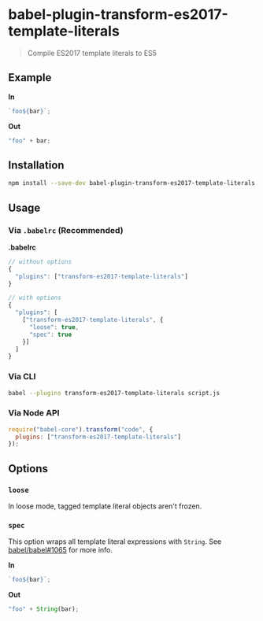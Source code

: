 # babel-plugin-transform-es2017-template-literals

> Compile ES2017 template literals to ES5

## Example

**In**

```javascript
`foo${bar}`;
```

**Out**

```javascript
"foo" + bar;
```

## Installation

```sh
npm install --save-dev babel-plugin-transform-es2017-template-literals
```

## Usage

### Via `.babelrc` (Recommended)

**.babelrc**

```js
// without options
{
  "plugins": ["transform-es2017-template-literals"]
}

// with options
{
  "plugins": [
    ["transform-es2017-template-literals", {
      "loose": true,
      "spec": true
    }]
  ]
}
```

### Via CLI

```sh
babel --plugins transform-es2017-template-literals script.js
```

### Via Node API

```javascript
require("babel-core").transform("code", {
  plugins: ["transform-es2017-template-literals"]
});
```

## Options

### `loose`
In loose mode, tagged template literal objects aren't frozen.


### `spec`
This option wraps all template literal expressions with `String`. See [babel/babel#1065](https://github.com/babel/babel/issues/1065) for more info.

**In**

```javascript
`foo${bar}`;
```

**Out**

```javascript
"foo" + String(bar);
```
